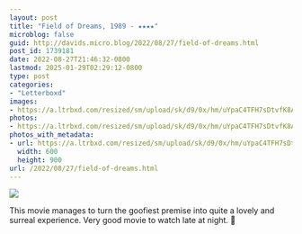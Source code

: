 ```yaml
---
layout: post
title: "Field of Dreams, 1989 - ★★★★"
microblog: false
guid: http://davids.micro.blog/2022/08/27/field-of-dreams.html
post_id: 1739181
date: 2022-08-27T21:46:32-0800
lastmod: 2025-01-29T02:29:12-0800
type: post
categories:
- "Letterboxd"
images:
- https://a.ltrbxd.com/resized/sm/upload/sk/d9/0x/hm/uYpaC4TFH7sDtvfK8ANlWMKhmHv-0-600-0-900-crop.jpg?v=7ceb841fe2
photos:
- https://a.ltrbxd.com/resized/sm/upload/sk/d9/0x/hm/uYpaC4TFH7sDtvfK8ANlWMKhmHv-0-600-0-900-crop.jpg?v=7ceb841fe2
photos_with_metadata:
- url: https://a.ltrbxd.com/resized/sm/upload/sk/d9/0x/hm/uYpaC4TFH7sDtvfK8ANlWMKhmHv-0-600-0-900-crop.jpg?v=7ceb841fe2
  width: 600
  height: 900
url: /2022/08/27/field-of-dreams.html
---
```

<p><img src="https://a.ltrbxd.com/resized/sm/upload/sk/d9/0x/hm/uYpaC4TFH7sDtvfK8ANlWMKhmHv-0-600-0-900-crop.jpg?v=7ceb841fe2"/></p> <p>This movie manages to turn the goofiest premise into quite a lovely and surreal experience. Very good movie to watch late at night. 🍿</p>
